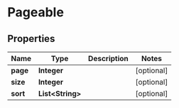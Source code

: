 # Pageable

## Properties
Name | Type | Description | Notes
------------ | ------------- | ------------- | -------------
**page** | **Integer** |  |  [optional]
**size** | **Integer** |  |  [optional]
**sort** | **List&lt;String&gt;** |  |  [optional]
